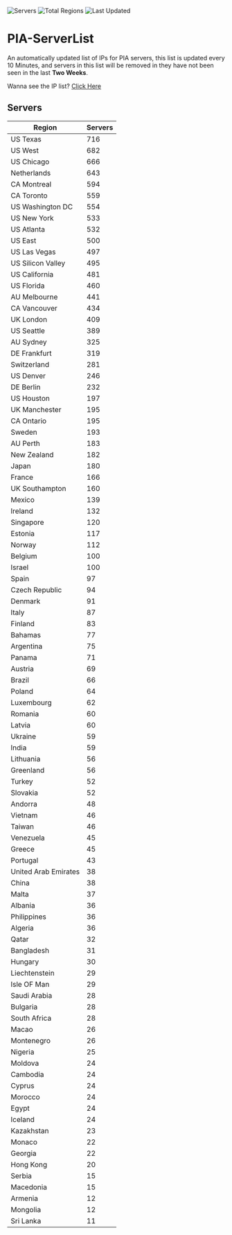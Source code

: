 ![Servers](https://img.shields.io/badge/Servers-15,951-darkgreen)
![Total Regions](https://img.shields.io/badge/Total_Regions-97-darkgreen)
![Last Updated](https://img.shields.io/badge/Last_Updated-October_22_2024_02:00_EDT-darkgreen)

# PIA-ServerList
An automatically updated list of IPs for PIA servers, this list is updated every 10 Minutes, and servers in this list will be removed in they have not been seen in the last **Two Weeks**.

Wanna see the IP list? [Click Here](./servers.json)

## Servers
| Region               | Servers |
|----------------------|---------|
| US Texas | 716 |
| US West | 682 |
| US Chicago | 666 |
| Netherlands | 643 |
| CA Montreal | 594 |
| CA Toronto | 559 |
| US Washington DC | 554 |
| US New York | 533 |
| US Atlanta | 532 |
| US East | 500 |
| US Las Vegas | 497 |
| US Silicon Valley | 495 |
| US California | 481 |
| US Florida | 460 |
| AU Melbourne | 441 |
| CA Vancouver | 434 |
| UK London | 409 |
| US Seattle | 389 |
| AU Sydney | 325 |
| DE Frankfurt | 319 |
| Switzerland | 281 |
| US Denver | 246 |
| DE Berlin | 232 |
| US Houston | 197 |
| UK Manchester | 195 |
| CA Ontario | 195 |
| Sweden | 193 |
| AU Perth | 183 |
| New Zealand | 182 |
| Japan | 180 |
| France | 166 |
| UK Southampton | 160 |
| Mexico | 139 |
| Ireland | 132 |
| Singapore | 120 |
| Estonia | 117 |
| Norway | 112 |
| Belgium | 100 |
| Israel | 100 |
| Spain | 97 |
| Czech Republic | 94 |
| Denmark | 91 |
| Italy | 87 |
| Finland | 83 |
| Bahamas | 77 |
| Argentina | 75 |
| Panama | 71 |
| Austria | 69 |
| Brazil | 66 |
| Poland | 64 |
| Luxembourg | 62 |
| Romania | 60 |
| Latvia | 60 |
| Ukraine | 59 |
| India | 59 |
| Lithuania | 56 |
| Greenland | 56 |
| Turkey | 52 |
| Slovakia | 52 |
| Andorra | 48 |
| Vietnam | 46 |
| Taiwan | 46 |
| Venezuela | 45 |
| Greece | 45 |
| Portugal | 43 |
| United Arab Emirates | 38 |
| China | 38 |
| Malta | 37 |
| Albania | 36 |
| Philippines | 36 |
| Algeria | 36 |
| Qatar | 32 |
| Bangladesh | 31 |
| Hungary | 30 |
| Liechtenstein | 29 |
| Isle OF Man | 29 |
| Saudi Arabia | 28 |
| Bulgaria | 28 |
| South Africa | 28 |
| Macao | 26 |
| Montenegro | 26 |
| Nigeria | 25 |
| Moldova | 24 |
| Cambodia | 24 |
| Cyprus | 24 |
| Morocco | 24 |
| Egypt | 24 |
| Iceland | 24 |
| Kazakhstan | 23 |
| Monaco | 22 |
| Georgia | 22 |
| Hong Kong | 20 |
| Serbia | 15 |
| Macedonia | 15 |
| Armenia | 12 |
| Mongolia | 12 |
| Sri Lanka | 11 |
